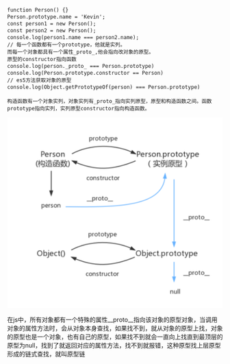 ```
function Person() {}
Person.prototype.name = 'Kevin';
const person1 = new Person();
const person2 = new Person();
console.log(person1.name === person2.name);
// 每一个函数都有一个prototype，他就是实列。
而每一个对象都具有一个属性_proto_,他会指向改对象的原型。
原型的constructor指向函数
console.log(person._proto_ === Person.prototype)
console.log(Person.prototype.constructor == Person)
// es5方法获取对象的原型
console.log(Object.getPrototypeOf(person) === Person.prototype)

构造函数有一个对象实列，对象实列有_proto_指向实列原型，原型和构造函数之间。函数prototype指向实列，实列原型constructor指向构造函数。
```

![原型链](../image/js/原型链.png)

在js中，所有对象都有一个特殊的属性__proto__指向该对象的原型对象，当调用对象的属性方法时，会从对象本身查找，如果找不到，就从对象的原型上找，对象的原型也是一个对象，也有自己的原型，如果找不到就会一直向上找直到最顶层的原型为null，找到了就返回对应的属性方法，找不到就报错，这种原型找上层原型形成的链式查找，就叫原型链